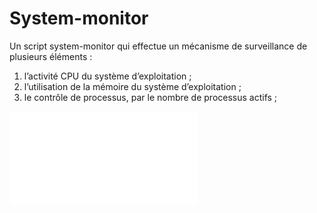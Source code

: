 # System-monitor
Un script system-monitor qui effectue un mécanisme de surveillance de plusieurs éléments : 
1. l’activité CPU du système d’exploitation ; 
2. l’utilisation de la mémoire du système d’exploitation ; 
3. le contrôle de processus, par le nombre de processus actifs ;

![PDF Preview](Documentation_System_MONITOR.pdf)
